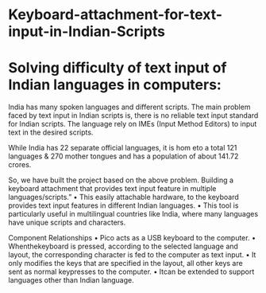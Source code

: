 # Keyboard-attachment-for-text-input-in-Indian-Scripts

# Solving difficulty of text input of  Indian languages in computers:
India has many spoken languages and different scripts. The main problem faced by text input in Indian scripts is, there is no reliable text input standard for Indian scripts. The language rely on IMEs (Input Method Editors) to input text in the desired scripts.

While India has 22 separate official languages, it is hom eto a total 121 languages & 270 mother tongues and has a population of about 141.72 crores.

So, we have built the project based on the above problem. Building a keyboard attachment that provides text input feature in multiple languages/scripts.” • This easily attachable hardware, to the keyboard provides text input features in different Indian languages. • This tool is particularly useful in multilingual countries like India, where many languages have unique scripts and characters.

Component Relationships 
• Pico acts as a USB keyboard to the computer.
• Whenthekeyboard is pressed, according to the selected language and layout, the corresponding character is fed to the computer as text input. 
• It only modifies the keys that are specified in the layout, all other keys are sent as normal keypresses to the computer. 
• Itcan be extended to support languages other than Indian language.
